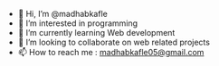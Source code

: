 - 👋 Hi, I’m @madhabkafle
- 👀 I’m interested in programming
- 🌱 I’m currently learning Web development
- 💞️ I’m looking to collaborate on web related projects
- 📫 How to reach me : madhabkafle05@gmail.com

<!---
madhabkafle/madhabkafle is a ✨ special ✨ repository because its `README.md` (this file) appears on your GitHub profile.
You can click the Preview link to take a look at your changes.
--->
